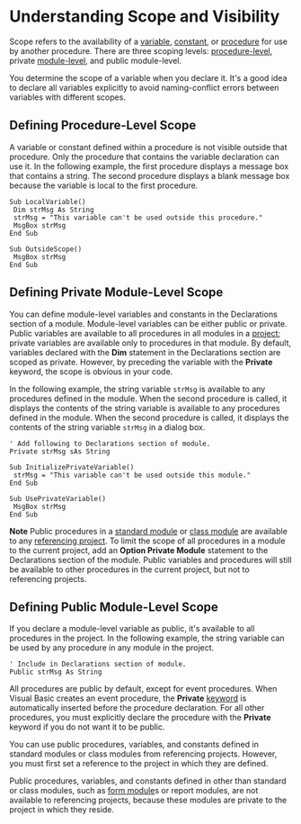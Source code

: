 
# Understanding Scope and Visibility

Scope refers to the availability of a  [variable](b8bdf64f-5920-1ae9-16d0-b26d09524a30.md),  [constant](b8bdf64f-5920-1ae9-16d0-b26d09524a30.md), or  [procedure](b8bdf64f-5920-1ae9-16d0-b26d09524a30.md) for use by another procedure. There are three scoping levels: [procedure-level](b8bdf64f-5920-1ae9-16d0-b26d09524a30.md), private  [module-level](b8bdf64f-5920-1ae9-16d0-b26d09524a30.md), and public module-level.

You determine the scope of a variable when you declare it. It's a good idea to declare all variables explicitly to avoid naming-conflict errors between variables with different scopes.

## Defining Procedure-Level Scope

A variable or constant defined within a procedure is not visible outside that procedure. Only the procedure that contains the variable declaration can use it. In the following example, the first procedure displays a message box that contains a string. The second procedure displays a blank message box because the variable is local to the first procedure.


```
Sub LocalVariable() 
 Dim strMsg As String 
 strMsg = "This variable can't be used outside this procedure." 
 MsgBox strMsg 
End Sub 
 
Sub OutsideScope() 
 MsgBox strMsg 
End Sub 

```


## Defining Private Module-Level Scope

You can define module-level variables and constants in the Declarations section of a module. Module-level variables can be either public or private. Public variables are available to all procedures in all modules in a  [project](b8bdf64f-5920-1ae9-16d0-b26d09524a30.md); private variables are available only to procedures in that module. By default, variables declared with the  **Dim** statement in the Declarations section are scoped as private. However, by preceding the variable with the **Private** keyword, the scope is obvious in your code.

In the following example, the string variable  `strMsg` is available to any procedures defined in the module. When the second procedure is called, it displays the contents of the string variable is available to any procedures defined in the module. When the second procedure is called, it displays the contents of the string variable `strMsg` in a dialog box.




```
' Add following to Declarations section of module. 
Private strMsg sAs String 
 
Sub InitializePrivateVariable() 
 strMsg = "This variable can't be used outside this module." 
End Sub 
 
Sub UsePrivateVariable() 
 MsgBox strMsg 
End Sub 

```


 **Note**  Public procedures in a  [standard module](b8bdf64f-5920-1ae9-16d0-b26d09524a30.md) or [class module](b8bdf64f-5920-1ae9-16d0-b26d09524a30.md) are available to any [referencing project](b8bdf64f-5920-1ae9-16d0-b26d09524a30.md). To limit the scope of all procedures in a module to the current project, add an  **Option Private Module** statement to the Declarations section of the module. Public variables and procedures will still be available to other procedures in the current project, but not to referencing projects.


## Defining Public Module-Level Scope

If you declare a module-level variable as public, it's available to all procedures in the project. In the following example, the string variable can be used by any procedure in any module in the project.


```
' Include in Declarations section of module. 
Public strMsg As String 

```

All procedures are public by default, except for event procedures. When Visual Basic creates an event procedure, the  **Private** [keyword](b8bdf64f-5920-1ae9-16d0-b26d09524a30.md) is automatically inserted before the procedure declaration. For all other procedures, you must explicitly declare the procedure with the **Private** keyword if you do not want it to be public.

You can use public procedures, variables, and constants defined in standard modules or class modules from referencing projects. However, you must first set a reference to the project in which they are defined.

Public procedures, variables, and constants defined in other than standard or class modules, such as  [form module](b8bdf64f-5920-1ae9-16d0-b26d09524a30.md)s or report modules, are not available to referencing projects, because these modules are private to the project in which they reside.

